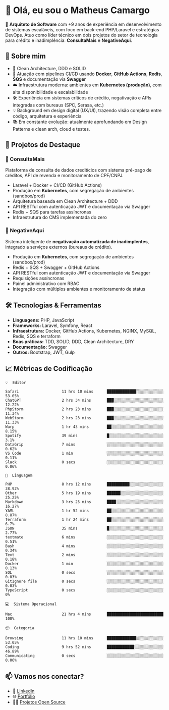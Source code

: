 # 👋 Olá, eu sou o Matheus Camargo

🎯 **Arquiteto de Software** com +9 anos de experiência em desenvolvimento de sistemas escaláveis, com foco em back-end PHP/Laravel e estratégias DevOps. Atuo como líder técnico em dois projetos do setor de tecnologia para crédito e inadimplência: **ConsultaMais** e **NegativeAqui**.

## 🧠 Sobre mim

- 🚀 Clean Architecture, DDD e SOLID
- 🔁 Atuação com pipelines CI/CD usando **Docker**, **GitHub Actions**, **Redis**, **SQS** e documentação via **Swagger**
- ☁️ Infraestrutura moderna: ambientes em **Kubernetes (produção)**, com alta disponibilidade e escalabilidade
- 🛠️ Experiência em sistemas críticos de crédito, negativação e APIs integradas com bureaus (SPC, Serasa, etc.)
- 💡 Background em design digital (UX/UI), trazendo visão completa entre código, arquitetura e experiência
- 📚 Em constante evolução: atualmente aprofundando em Design Patterns e clean arch, cloud e testes.

## 🚧 Projetos de Destaque

### 🔹 ConsultaMais
Plataforma de consulta de dados creditícios com sistema pré-pago de créditos, API de revenda e monitoramento de CPF/CNPJ.

- Laravel + Docker + CI/CD (GitHub Actions)
- Produção em **Kubernetes**, com segregação de ambientes (sandbox/prod)
- Arquitetura baseada em Clean Architecture + DDD
- API RESTful com autenticação JWT e documentação via Swagger
- Redis + SQS para tarefas assíncronas
- Infraestrutura do CMS implementada do zero

### 🔹 NegativeAqui
Sistema inteligente de **negativação automatizada de inadimplentes**, integrado a serviços externos (bureaus de crédito).

- Produção em **Kubernetes**, com segregação de ambientes (sandbox/prod)
- Redis + SQS + Swagger + GitHub Actions
- API RESTful com autenticação JWT e documentação via Swagger
- Requisições assíncronas
- Painel administrativo com RBAC
- Integração com múltiplos ambientes e monitoramento de status

## 🛠️ Tecnologias & Ferramentas

- **Linguagens:** PHP, JavaScript
- **Frameworks:** Laravel, Symfony, React
- **Infraestrutura:** Docker, GitHub Actions, Kubernetes, NGINX, MySQL, Redis, SQS e terraform
- **Boas práticas:** TDD, SOLID, DDD, Clean Architecture, DRY
- **Documentação:** Swagger
- **Outros:** Bootstrap, JWT, Gulp

## 📈 Métricas de Codificação

```text
💡  Editor

Safari                   11 hrs 10 mins      █████████████░░░░░░░░░░░░     53.05%
ChatGPT                  2 hrs 34 mins       ███░░░░░░░░░░░░░░░░░░░░░░     12.22%
PhpStorm                 2 hrs 23 mins       ███░░░░░░░░░░░░░░░░░░░░░░     11.34%
WebStorm                 2 hrs 23 mins       ███░░░░░░░░░░░░░░░░░░░░░░     11.33%
Warp                     1 hr 43 mins        ██░░░░░░░░░░░░░░░░░░░░░░░      8.15%
Spotify                  39 mins             █░░░░░░░░░░░░░░░░░░░░░░░░       3.1%
DataGrip                 7 mins              ░░░░░░░░░░░░░░░░░░░░░░░░░      0.62%
VS Code                  1 min               ░░░░░░░░░░░░░░░░░░░░░░░░░      0.11%
Slack                    0 secs              ░░░░░░░░░░░░░░░░░░░░░░░░░      0.06%
```
```text
💬  Linguagem

PHP                      8 hrs 12 mins       ██████████░░░░░░░░░░░░░░░     38.92%
Other                    5 hrs 19 mins       ██████░░░░░░░░░░░░░░░░░░░     25.25%
Markdown                 3 hrs 25 mins       ████░░░░░░░░░░░░░░░░░░░░░     16.27%
YAML                     1 hr 52 mins        ██░░░░░░░░░░░░░░░░░░░░░░░      8.87%
Terraform                1 hr 24 mins        ██░░░░░░░░░░░░░░░░░░░░░░░       6.7%
JSON                     35 mins             █░░░░░░░░░░░░░░░░░░░░░░░░      2.77%
textmate                 6 mins              ░░░░░░░░░░░░░░░░░░░░░░░░░      0.51%
Bash                     4 mins              ░░░░░░░░░░░░░░░░░░░░░░░░░      0.34%
Text                     2 mins              ░░░░░░░░░░░░░░░░░░░░░░░░░      0.18%
Docker                   1 min               ░░░░░░░░░░░░░░░░░░░░░░░░░      0.13%
SQL                      0 secs              ░░░░░░░░░░░░░░░░░░░░░░░░░      0.03%
GitIgnore file           0 secs              ░░░░░░░░░░░░░░░░░░░░░░░░░      0.03%
TypeScript               0 secs              ░░░░░░░░░░░░░░░░░░░░░░░░░         0%
```
```text
💻  Sistema Operacional

Mac                      21 hrs 4 mins       █████████████████████████       100%
```
```text
📦  Categoria

Browsing                 11 hrs 10 mins      █████████████░░░░░░░░░░░░     53.05%
Coding                   9 hrs 52 mins       ████████████░░░░░░░░░░░░░     46.89%
Communicating            0 secs              ░░░░░░░░░░░░░░░░░░░░░░░░░      0.06%
```

## 📫 Vamos nos conectar?

- 💼 [LinkedIn](https://www.linkedin.com/in/matheuscamargoxavier)
- 🌐 [Portfólio](https://matheuscamargo.co)
- 🧑‍💻 [Projetos Open Source](https://github.com/bymatheus)
